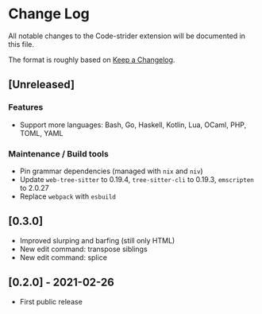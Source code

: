 # Change Log

All notable changes to the Code-strider extension will be documented in this file.

The format is roughly based on [Keep a Changelog](https://keepachangelog.com/).

## [Unreleased]

### Features

- Support more languages: Bash, Go, Haskell, Kotlin, Lua, OCaml, PHP, TOML, YAML

### Maintenance / Build tools

- Pin grammar dependencies (managed with `nix` and `niv`)
- Update `web-tree-sitter` to 0.19.4, `tree-sitter-cli` to 0.19.3, `emscripten` to 2.0.27
- Replace `webpack` with `esbuild`

## [0.3.0]

- Improved slurping and barfing (still only HTML)
- New edit command: transpose siblings
- New edit command: splice

## [0.2.0] - 2021-02-26

- First public release
